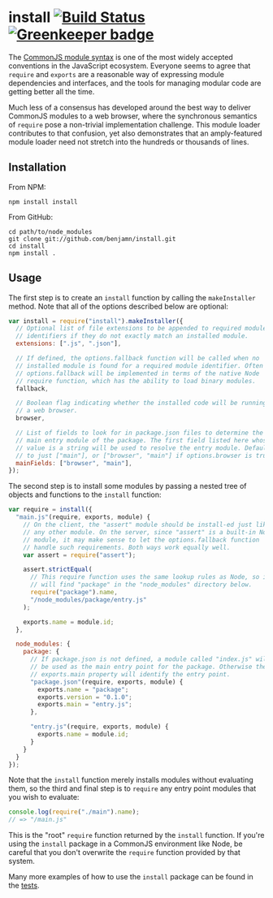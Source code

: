 # install [![Build Status](https://travis-ci.org/benjamn/install.svg?branch=master)](https://travis-ci.org/benjamn/install) [![Greenkeeper badge](https://badges.greenkeeper.io/benjamn/install.svg)](https://greenkeeper.io/)

The [CommonJS module syntax](http://wiki.commonjs.org/wiki/Modules/1.1) is one of the most widely accepted conventions in the JavaScript ecosystem. Everyone seems to agree that `require` and `exports` are a reasonable way of expressing module dependencies and interfaces, and the tools for managing modular code are getting better all the time.

Much less of a consensus has developed around the best way to deliver CommonJS modules to a web browser, where the synchronous semantics of `require` pose a non-trivial implementation challenge. This module loader contributes to that confusion, yet also demonstrates that an amply-featured module loader need not stretch into the hundreds or thousands of lines.

Installation
---
From NPM:

    npm install install

From GitHub:

    cd path/to/node_modules
    git clone git://github.com/benjamn/install.git
    cd install
    npm install .

Usage
---

The first step is to create an `install` function by calling the
`makeInstaller` method. Note that all of the options described below are
optional:

```js
var install = require("install").makeInstaller({
  // Optional list of file extensions to be appended to required module
  // identifiers if they do not exactly match an installed module.
  extensions: [".js", ".json"],

  // If defined, the options.fallback function will be called when no
  // installed module is found for a required module identifier. Often
  // options.fallback will be implemented in terms of the native Node
  // require function, which has the ability to load binary modules.
  fallback,

  // Boolean flag indicating whether the installed code will be running in
  // a web browser.
  browser,

  // List of fields to look for in package.json files to determine the
  // main entry module of the package. The first field listed here whose
  // value is a string will be used to resolve the entry module. Defaults
  // to just ["main"], or ["browser", "main"] if options.browser is true.
  mainFields: ["browser", "main"],
});
```

The second step is to install some modules by passing a nested tree of
objects and functions to the `install` function:

```js
var require = install({
  "main.js"(require, exports, module) {
    // On the client, the "assert" module should be install-ed just like
    // any other module. On the server, since "assert" is a built-in Node
    // module, it may make sense to let the options.fallback function
    // handle such requirements. Both ways work equally well.
    var assert = require("assert");

    assert.strictEqual(
      // This require function uses the same lookup rules as Node, so it
      // will find "package" in the "node_modules" directory below.
      require("package").name,
      "/node_modules/package/entry.js"
    );

    exports.name = module.id;
  },

  node_modules: {
    package: {
      // If package.json is not defined, a module called "index.js" will
      // be used as the main entry point for the package. Otherwise the
      // exports.main property will identify the entry point.
      "package.json"(require, exports, module) {
        exports.name = "package";
        exports.version = "0.1.0";
        exports.main = "entry.js";
      },

      "entry.js"(require, exports, module) {
        exports.name = module.id;
      }
    }
  }
});
```

Note that the `install` function merely installs modules without
evaluating them, so the third and final step is to `require` any entry
point modules that you wish to evaluate:

```js
console.log(require("./main").name);
// => "/main.js"
```

This is the "root" `require` function returned by the `install`
function. If you're using the `install` package in a CommonJS environment
like Node, be careful that you don't overwrite the `require` function
provided by that system.

Many more examples of how to use the `install` package can be found in the
[tests](https://github.com/benjamn/install/blob/master/test/run.js).
